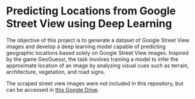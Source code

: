 # Predicting Locations from Google Street View using Deep Learning

The objective of this project is to generate a dataset of Google Street View images and develop a deep learning model capable of predicting geographic locations based solely on Google Street View images. Inspired by the game GeoGuessr, the task involves training a model to infer the approximate location of an image by analyzing visual cues such as terrain, architecture, vegetation, and road signs. 

The scraped street view images were not included in this repository, but can be accessed in [this Google Drive](https://drive.google.com/drive/folders/1F0CrO51kXwTlBKGeVgIlfDGdCg33ueLF?usp=drive_link).
